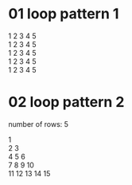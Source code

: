 # 01 loop pattern 1 
1	2	3	4	5	
1	2	3	4	5	
1	2	3	4	5	
1	2	3	4	5	
1	2	3	4	5	

# 02 loop pattern 2
number of rows: 5

1	
2	3	
4	5	6	
7	8	9	10	
11	12	13	14	15	
